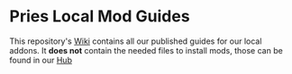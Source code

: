 # Pries Local Mod Guides
This repository's [Wiki](https://github.com/Pries-Logistics/Guides/wiki) contains all our published guides for our local addons.
It **does not** contain the needed files to install mods, those can be found in our [Hub](https://hub.prieslogistics.eu/Driver/Downloads)
